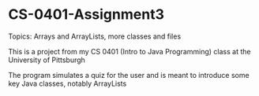 # CS-0401-Assignment3
Topics: Arrays and ArrayLists, more classes and files

This is a project from my CS 0401 (Intro to Java Programming) class at the University of Pittsburgh

The program simulates a quiz for the user and is meant to introduce some key Java classes, notably ArrayLists
